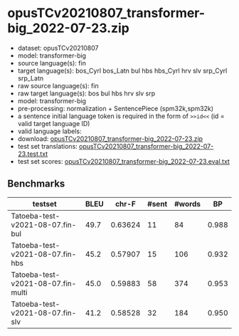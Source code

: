 # opusTCv20210807_transformer-big_2022-07-23.zip

* dataset: opusTCv20210807
* model: transformer-big
* source language(s): fin
* target language(s): bos_Cyrl bos_Latn bul hbs hbs_Cyrl hrv slv srp_Cyrl srp_Latn
* raw source language(s): fin
* raw target language(s): bos bul hbs hrv slv srp
* model: transformer-big
* pre-processing: normalization + SentencePiece (spm32k,spm32k)
* a sentence initial language token is required in the form of `>>id<<` (id = valid target language ID)
* valid language labels: 
* download: [opusTCv20210807_transformer-big_2022-07-23.zip](https://object.pouta.csc.fi/Tatoeba-MT-models/fin-zls/opusTCv20210807_transformer-big_2022-07-23.zip)
* test set translations: [opusTCv20210807_transformer-big_2022-07-23.test.txt](https://object.pouta.csc.fi/Tatoeba-MT-models/fin-zls/opusTCv20210807_transformer-big_2022-07-23.test.txt)
* test set scores: [opusTCv20210807_transformer-big_2022-07-23.eval.txt](https://object.pouta.csc.fi/Tatoeba-MT-models/fin-zls/opusTCv20210807_transformer-big_2022-07-23.eval.txt)

## Benchmarks

| testset | BLEU  | chr-F | #sent | #words | BP |
|---------|-------|-------|-------|--------|----|
| Tatoeba-test-v2021-08-07.fin-bul 	| 49.7 	| 0.63624 	| 11 	| 84 	| 0.988 |
| Tatoeba-test-v2021-08-07.fin-hbs 	| 45.2 	| 0.57907 	| 15 	| 106 	| 0.932 |
| Tatoeba-test-v2021-08-07.fin-multi 	| 45.0 	| 0.59883 	| 58 	| 374 	| 0.953 |
| Tatoeba-test-v2021-08-07.fin-slv 	| 41.2 	| 0.58528 	| 32 	| 184 	| 0.950 |

